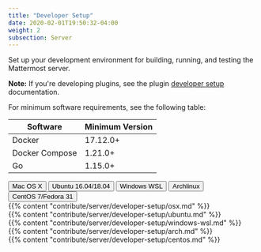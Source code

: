 ```yaml
---
title: "Developer Setup"
date: 2020-02-01T19:50:32-04:00
weight: 2
subsection: Server
---
```


Set up your development environment for building, running, and testing the Mattermost server.

**Note:** If you're developing plugins, see the plugin [developer setup](https://developers.mattermost.com/extend/plugins/developer-setup/) documentation.

For minimum software requirements, see the following table:

| Software       | Minimum Version  |
|----------------|------------------|
| Docker         | 17.12.0+         |
| Docker Compose | 1.21.0+          |
| Go             | 1.15.0+          |

<div class="tab">
    <button class="tablinks active" onclick="openTab(event, 'mac')">Mac OS X</button>
    <button class="tablinks" onclick="openTab(event, 'ubuntu')">Ubuntu 16.04/18.04</button>
    <button class="tablinks" onclick="openTab(event, 'windows_wsl')">Windows WSL</button>
    <button class="tablinks" onclick="openTab(event, 'archlinux')">Archlinux</button>
    <button class="tablinks" onclick="openTab(event, 'centos')">CentOS 7/Fedora 31</button>
</div>

<div id="mac" class="tabcontent" style="display: block;">
    {{% content "contribute/server/developer-setup/osx.md" %}}
</div>

<div id="ubuntu" class="tabcontent">
    {{% content "contribute/server/developer-setup/ubuntu.md" %}}
</div>

<div id="windows_wsl" class="tabcontent">
    {{% content "contribute/server/developer-setup/windows-wsl.md" %}}
</div>

<div id="archlinux" class="tabcontent">
    {{% content "contribute/server/developer-setup/arch.md" %}}
</div>

<div id="centos" class="tabcontent">
    {{% content "contribute/server/developer-setup/centos.md" %}}
</div>
